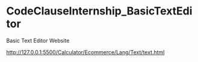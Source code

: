 # CodeClauseInternship_BasicTextEditor
Basic Text Editor Website

http://127.0.0.1:5500/Calculator/Ecommerce/Lang/Text/text.html

